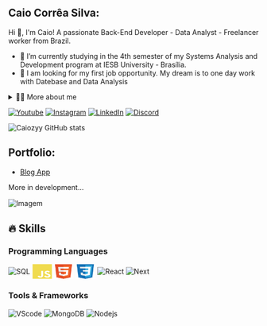 <!--título-->
## Caio Corrêa Silva:
<!-- Presentation -->
<p>
  Hi 👋, I'm Caio! A passionate Back-End Developer - Data Analyst - Freelancer worker from Brazil.

  - 🌱 I’m currently studying in the 4th semester of my Systems Analysis and Development program at IESB University - Brasília.
  - 🔭 I am looking for my first job opportunity. My dream is to one day work with Datebase and Data Analysis
</p>

<!-- Dropdown -->
<details>
  <summary>👨‍💻 More about me</summary>

  - 💬 I'm 19 years old and currently live in Brazil. I'm learning English, currently at an intermediate level and I have experience with SQL, Javascript, React, Next, Typescript, HTML, CSS, data analysis, data visualization. I've started taking courses to help me develop important skills, and I have great creativity, good communication, and analytical skills... But I'm looking to improve and learn new skills and improvements.

  - ⚡ I enjoy reading, whether it's a good book, manga, or comics, as well as watching movies/series and playing games! I believe that our personal interests contribute to a more refined perception of things and problem-solving. \o/
</details>

<!-- Links -->
[![Youtube](https://img.shields.io/badge/YouTube-FF0000?style=for-the-badge&logo=youtube&logoColor=white)]()
[![Instagram](https://img.shields.io/badge/Instagram-E4405F?style=for-the-badge&logo=instagram&logoColor=white)](https://www.instagram.com/caiiocorrea/#)
[![LinkedIn](https://img.shields.io/badge/LinkedIn-0077B5?style=for-the-badge&logo=linkedin&logoColor=white)](https://www.linkedin.com/in/caiocorrêa/)
[![Discord](https://img.shields.io/static/v1?message=Discord&logo=discord&label=&color=7289DA&logoColor=white&labelColor=&style=for-the-badge)]()

<!-- GithubStats -->
![Caiozyy GitHub stats](https://github-readme-stats.vercel.app/api?username=caiozyy&show_icons=true&theme=gotham)

<!-- Portfolio -->
## Portfolio:
- [Blog App](https://github.com/caiozyy/Blog-App)
<p>More in development...</p>

<!-- GIF -->
<p align="left">
  <img align="center" src="https://i.pinimg.com/originals/a6/ac/92/a6ac9244c02998a5dcce22c324d8d8a4.gif" alt="Imagem">
</p>

## 🔥 Skills
<!-- Skills: Programming Languages -->
  <div style="flex-basis: 48%;">
    <h3>Programming Languages</h3>
    <img align="center" alt="SQL" height="30" width="40" src="https://cdn.jsdelivr.net/gh/devicons/devicon/icons/mysql/mysql-original.svg">
    <img align="center" alt="Js" height="30" width="40" src="https://raw.githubusercontent.com/devicons/devicon/master/icons/javascript/javascript-plain.svg">
    <img align="center" alt="HTML" height="30" width="40" src="https://raw.githubusercontent.com/devicons/devicon/master/icons/html5/html5-original.svg">
    <img align="center" alt="CSS" height="30" width="40" src="https://raw.githubusercontent.com/devicons/devicon/master/icons/css3/css3-original.svg">
    <img align="center" alt="React" height="30" width="40" src="https://cdn.jsdelivr.net/gh/devicons/devicon/icons/react/react-original.svg">
    <img align="center" alt="Next" height="30" width="40" src="https://cdn.jsdelivr.net/gh/devicons/devicon/icons/nextjs/nextjs-original.svg">
  </div>
 
  <!-- Skills: Tools & Frameworks -->
  <div style="flex-basis: 48%;">
    <h3>Tools & Frameworks</h3>
    <img align="center" alt="VScode" height="30" width="40" src="https://cdn.jsdelivr.net/gh/devicons/devicon/icons/vscode/vscode-original.svg">
    <img align="center" alt="MongoDB" height="30" width="40" src="https://cdn.jsdelivr.net/gh/devicons/devicon/icons/mongodb/mongodb-original.svg">
    <img align="center" alt="Nodejs" height="30" width="40" src="https://cdn.jsdelivr.net/gh/devicons/devicon/icons/nodejs/nodejs-original.svg">
  </div>
